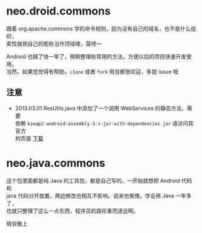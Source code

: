 # neo.droid.commons

跟着 org.apache.commons 学的命令规则，因为没有自己的域名，也不是什么组织，  
索性就把自己的昵称当作顶域喽，莫喷～

Android 也搞了快一年了，稍稍整理些常用的方法，方便以后的项目快速开发使用，  
当然，如果您觉得有帮助，`clone` 或者 `fork` 斑驳都很欢迎，多提 issue 哦

## 注意

+ 2013.03.01 ResUtils.java 中添加了一个调用 WebServices 的静态方法，需要  
依赖 `ksoap2-android-assembly-3.x-jar-with-dependencies.jar` 请访问其官方  
的页面 [下载](http://code.google.com/p/ksoap2-android/wiki/HowToUse?tm=2)

# neo.java.commons

这个包里面都是纯 Java 的工具包，都是自己写的，一开始就想把 Android 代码和  
java 代码分开放置，两边修改也相互不影响。说来也惭愧，学会用 Java 一年多了，  
也就只整理了这么一点东西，程序员的路任重而道远啊。


斑驳敬上

